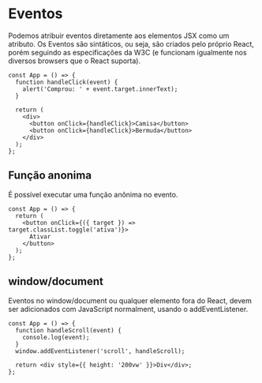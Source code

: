 # Eventos

Podemos atribuir eventos diretamente aos elementos JSX como um atributo. Os Eventos são sintáticos, ou seja, são criados pelo próprio React, porém seguindo as especificações da W3C (e funcionam igualmente nos diversos browsers que o React suporta).

```
const App = () => {
  function handleClick(event) {
    alert('Comprou: ' + event.target.innerText);
  }

  return (
    <div>
      <button onClick={handleClick}>Camisa</button>
      <button onClick={handleClick}>Bermuda</button>
    </div>
  );
};
```

## Função anonima

É possível executar uma função anônima no evento.

```
const App = () => {
  return (
    <button onClick={({ target }) => target.classList.toggle('ativa')}>
      Ativar
    </button>
  );
};
```

## window/document

Eventos no window/document ou qualquer elemento fora do React, devem ser adicionados com JavaScript normalment, usando o addEventListener.

```
const App = () => {
  function handleScroll(event) {
    console.log(event);
  }
  window.addEventListener('scroll', handleScroll);

  return <div style={{ height: '200vw' }}>Div</div>;
};
```
